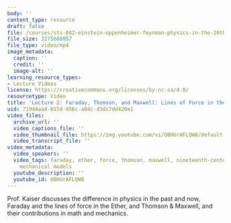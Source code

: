 ```yaml
---
body: ''
content_type: resource
draft: false
file: /courses/sts-042-einstein-oppenheimer-feynman-physics-in-the-20th-century-fall-2020/ocw_8225_sts042_lecture02_2020sep09_360p_16_9.mp4
file_size: 3275600857
file_type: video/mp4
image_metadata:
  caption: ''
  credit: ''
  image-alt: ''
learning_resource_types:
- Lecture Videos
license: https://creativecommons.org/licenses/by-nc-sa/4.0/
resourcetype: Video
title: 'Lecture 2: Faraday, Thomson, and Maxwell: Lines of Force in the Ether'
uid: 71944aad-815d-456c-a04c-d3dc7dd420e1
video_files:
  archive_url: ''
  video_captions_file: ''
  video_thumbnail_file: https://img.youtube.com/vi/OBHUrAFLQW8/default.jpg
  video_transcript_file: ''
video_metadata:
  video_speakers: ''
  video_tags: faraday, ether, force, thomson, maxwell, nineteenth-century, induction,
    mechanical models
  youtube_description: ''
  youtube_id: OBHUrAFLQW8
---
```

Prof. Kaiser discusses the difference in physics in the past and now, Faraday and the lines of force in the Ether, and Thomson & Maxwell, and their contributions in math and mechanics.